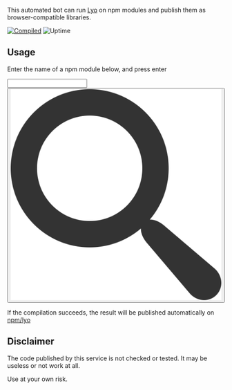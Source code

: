 This automated bot can run [Lyo](https://github.com/bokub/lyo) on npm modules and publish them as browser-compatible libraries.

[![Compiled](https://flat.badgen.net/runkit/npm-user-packages-counter-1vlfkqk9ojcx/lyo)](https://www.npmjs.com/~lyo)
![Uptime](https://flat.badgen.net/uptime-robot/week/m781413459-2970b77642fe1760dcc21e4c)

## Usage

Enter the name of a npm module below, and press enter

<form class="search" onsubmit="window.location.href = document.getElementById('n').value; return false">
    <input type="text" id="n" autocorrect="off" autocapitalize="off" autocomplete="off" spellcheck="false" required>
    <button type="submit"><img src="/static/search.svg"></button>
</form>

If the compilation succeeds, the result will be published automatically on [npm/lyo](https://www.npmjs.com/~lyo)

## Disclaimer

The code published by this service is not checked or tested. It may be useless or not work at all.

Use at your own risk.
